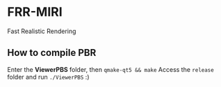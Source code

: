 # FRR-MIRI
Fast Realistic Rendering

## How to compile PBR

Enter the **ViewerPBS** folder, then `qmake-qt5 && make`
Access the `release` folder and run `./ViewerPBS` :)
